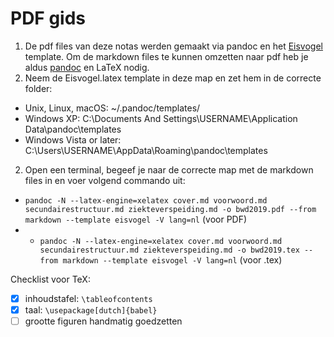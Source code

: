 # PDF gids

1. De pdf files van deze notas werden gemaakt via pandoc en het [Eisvogel](https://github.com/Wandmalfarbe/pandoc-latex-template) template. Om de markdown files te kunnen omzetten naar pdf heb je aldus [pandoc](http://pandoc.org/) en LaTeX nodig.
2. Neem de Eisvogel.latex template in deze map en zet hem in de correcte folder:
- Unix, Linux, macOS: ~/.pandoc/templates/
- Windows XP: C:\Documents And Settings\USERNAME\Application Data\pandoc\templates
- Windows Vista or later: C:\Users\USERNAME\AppData\Roaming\pandoc\templates
2. Open een terminal, begeef je naar de correcte map met de markdown files in en voer volgend commando uit:  
  - `pandoc -N --latex-engine=xelatex cover.md voorwoord.md secundairestructuur.md ziekteverspeiding.md -o bwd2019.pdf --from markdown --template eisvogel -V lang=nl` (voor PDF)
  - - `pandoc -N --latex-engine=xelatex cover.md voorwoord.md secundairestructuur.md ziekteverspeiding.md -o bwd2019.tex --from markdown --template eisvogel -V lang=nl` (voor .tex)

Checklist voor TeX:
- [x] inhoudstafel: `\tableofcontents`
- [x] taal: `\usepackage[dutch]{babel}`
- [ ] grootte figuren handmatig goedzetten
